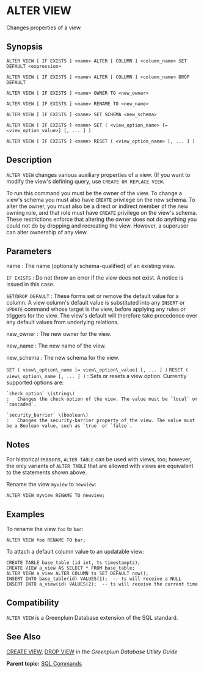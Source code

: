 # ALTER VIEW 

Changes properties of a view.

## <a id="section2"></a>Synopsis 

``` {#sql_command_synopsis}
ALTER VIEW [ IF EXISTS ] <name> ALTER [ COLUMN ] <column_name> SET DEFAULT <expression>

ALTER VIEW [ IF EXISTS ] <name> ALTER [ COLUMN ] <column_name> DROP DEFAULT

ALTER VIEW [ IF EXISTS ] <name> OWNER TO <new_owner>

ALTER VIEW [ IF EXISTS ] <name> RENAME TO <new_name>

ALTER VIEW [ IF EXISTS ] <name> SET SCHEMA <new_schema>

ALTER VIEW [ IF EXISTS ] <name> SET ( <view_option_name> [= <view_option_value>] [, ... ] )

ALTER VIEW [ IF EXISTS ] <name> RESET ( <view_option_name> [, ... ] )
```

## <a id="section3"></a>Description 

`ALTER VIEW` changes various auxiliary properties of a view. \(If you want to modify the view's defining query, use `CREATE OR REPLACE VIEW`.

To run this command you must be the owner of the view. To change a view's schema you must also have `CREATE` privilege on the new schema. To alter the owner, you must also be a direct or indirect member of the new owning role, and that role must have `CREATE` privilege on the view's schema. These restrictions enforce that altering the owner does not do anything you could not do by dropping and recreating the view. However, a superuser can alter ownership of any view.

## <a id="section4"></a>Parameters 

name
:   The name \(optionally schema-qualified\) of an existing view.

`IF EXISTS`
:   Do not throw an error if the view does not exist. A notice is issued in this case.

`SET`/`DROP DEFAULT`
:   These forms set or remove the default value for a column. A view column's default value is substituted into any `INSERT` or `UPDATE` command whose target is the view, before applying any rules or triggers for the view. The view's default will therefore take precedence over any default values from underlying relations.

new\_owner
:   The new owner for the view.

new\_name
:   The new name of the view.

new\_schema
:   The new schema for the view.

`SET ( view\_option\_name [= view\_option\_value] [, ... ] )`
`RESET ( view\_option\_name [, ... ] )`
:   Sets or resets a view option. Currently supported options are:

    `check_option` \(string\)
    :   Changes the check option of the view. The value must be `local` or `cascaded`.

    `security_barrier` \(boolean\)
    :   Changes the security-barrier property of the view. The value must be a Boolean value, such as `true` or `false`.

## <a id="Notes"></a>Notes 

For historical reasons, `ALTER TABLE` can be used with views, too; however, the only variants of `ALTER TABLE` that are allowed with views are equivalent to the statements shown above.

Rename the view `myview` to `newview`:

```
ALTER VIEW myview RENAME TO newview;
```

## <a id="examples"></a>Examples 

To rename the view `foo` to `bar`:

```
ALTER VIEW foo RENAME TO bar;
```

To attach a default column value to an updatable view:

```
CREATE TABLE base_table (id int, ts timestamptz);
CREATE VIEW a_view AS SELECT * FROM base_table;
ALTER VIEW a_view ALTER COLUMN ts SET DEFAULT now();
INSERT INTO base_table(id) VALUES(1);  -- ts will receive a NULL
INSERT INTO a_view(id) VALUES(2);  -- ts will receive the current time
```

## <a id="section6"></a>Compatibility 

`ALTER VIEW` is a Greenplum Database extension of the SQL standard.

## <a id="section7"></a>See Also 

[CREATE VIEW](CREATE_VIEW.html#cj20941), [DROP VIEW](DROP_VIEW.html#dn20941) in the *Greenplum Database Utility Guide*

**Parent topic:** [SQL Commands](../sql_commands/sql_ref.html)


